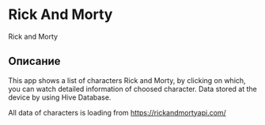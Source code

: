 # Rick And Morty

Rick and Morty

## Описание

This app shows a list of characters Rick and Morty, by clicking on which, you can watch detailed information of choosed character. Data stored at the device by using Hive Database.

All data of characters is loading from https://rickandmortyapi.com/
